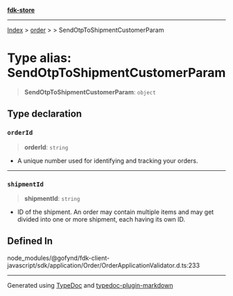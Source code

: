 [**fdk-store**](../../../README.md)
***

[Index](../../../API.md) > [order](../../README.md) > [<internal>](../README.md) > SendOtpToShipmentCustomerParam

# Type alias: SendOtpToShipmentCustomerParam

> **SendOtpToShipmentCustomerParam**: `object`

## Type declaration

### `orderId`

> **orderId**: `string`

- A unique number used for identifying and
tracking your orders.

***

### `shipmentId`

> **shipmentId**: `string`

- ID of the shipment. An order may contain
multiple items and may get divided into one or more shipment, each having
its own ID.

## Defined In

node\_modules/@gofynd/fdk-client-javascript/sdk/application/Order/OrderApplicationValidator.d.ts:233

***
Generated using [TypeDoc](https://typedoc.org/) and [typedoc-plugin-markdown](https://www.npmjs.com/package/typedoc-plugin-markdown)

